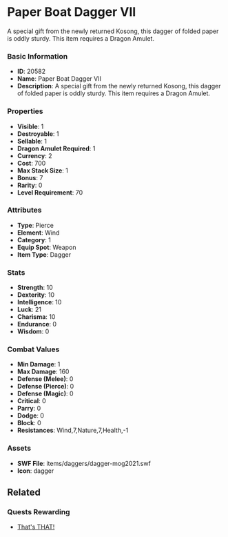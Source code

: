 # Paper Boat Dagger VII

A special gift from the newly returned Kosong, this dagger of folded paper is oddly sturdy. This item requires a Dragon Amulet.

### Basic Information

- **ID**: 20582
- **Name**: Paper Boat Dagger VII
- **Description**: A special gift from the newly returned Kosong, this dagger of folded paper is oddly sturdy. This item requires a Dragon Amulet.

### Properties

- **Visible**: 1
- **Destroyable**: 1
- **Sellable**: 1
- **Dragon Amulet Required**: 1
- **Currency**: 2
- **Cost**: 700
- **Max Stack Size**: 1
- **Bonus**: 7
- **Rarity**: 0
- **Level Requirement**: 70

### Attributes

- **Type**: Pierce
- **Element**: Wind
- **Category**: 1
- **Equip Spot**: Weapon
- **Item Type**: Dagger

### Stats

- **Strength**: 10
- **Dexterity**: 10
- **Intelligence**: 10
- **Luck**: 21
- **Charisma**: 10
- **Endurance**: 0
- **Wisdom**: 0

### Combat Values

- **Min Damage**: 1
- **Max Damage**: 160
- **Defense (Melee)**: 0
- **Defense (Pierce)**: 0
- **Defense (Magic)**: 0
- **Critical**: 0
- **Parry**: 0
- **Dodge**: 0
- **Block**: 0
- **Resistances**: Wind,7,Nature,7,Health,-1

### Assets

- **SWF File**: items/daggers/dagger-mog2021.swf
- **Icon**: dagger

## Related

### Quests Rewarding

- [That's THAT!](../quests/1883-that-s-that.md)

